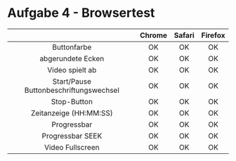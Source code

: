 Aufgabe 4 - Browsertest
=======================

|                                        | Chrome | Safari | Firefox |
|:--------------------------------------:|:------:|:------:|:-------:|
|              Buttonfarbe               |   OK   |   OK   |   OK    |
|           abgerundete Ecken            |   OK   |   OK   |   OK    |
|            Video spielt ab             |   OK   |   OK   |   OK    |
| Start/Pause Buttonbeschriftungswechsel |   OK   |   OK   |   OK    |
|              Stop-Button               |   OK   |   OK   |   OK    |
|         Zeitanzeige (HH:MM:SS)         |   OK   |   OK   |   OK    |
|              Progressbar               |   OK   |   OK   |   OK    |
|            Progressbar SEEK            |   OK   |   OK   |   OK    |
|            Video Fullscreen            |   OK   |   OK   |   OK    |
